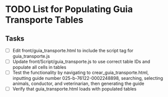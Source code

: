 # TODO List for Populating Guia Transporte Tables

## Tasks
- [ ] Edit front/guia_transporte.html to include the script tag for guia_transporte.js
- [ ] Update front/Script/guia_transporte.js to use correct table IDs and populate all cells in tables
- [ ] Test the functionality by navigating to crear_guia_transporte.html, inputting guide number 025-b-76122-0002248898, searching, selecting animals, conductor, and veterinarian, then generating the guide
- [ ] Verify that guia_transporte.html loads with populated tables
